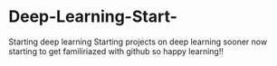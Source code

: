 # Deep-Learning-Start-
Starting deep learning 
Starting projects on deep learning sooner
now starting to get familiriazed with github
so happy learning!!
